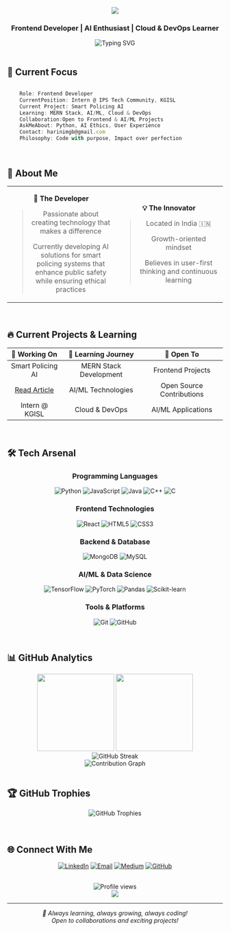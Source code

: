 <div align="center">
  <img src="https://capsule-render.vercel.app/api?type=waving&color=gradient&customColorList=6,12,20&height=200&section=header&text=Harini%20M&fontSize=80&fontAlignY=35&animation=twinkling&fontColor=ffffff" />
</div>

<div align="center">
  
  ### Frontend Developer | AI Enthusiast | Cloud & DevOps Learner
  
  <img src="https://readme-typing-svg.demolab.com?font=Fira+Code&weight=600&size=22&duration=3000&pause=1000&color=2E9EF7&center=true&vCenter=true&multiline=false&width=600&lines=Building+user-centric+solutions;AI-powered+innovation;Bridging+tech+with+real-world+impact" alt="Typing SVG" />
  
</div>

<br>

## 🎯 Current Focus

```javascript

    Role: Frontend Developer
    CurrentPosition: Intern @ IPS Tech Community, KGISL
    Current Project: Smart Policing AI 
    Learning: MERN Stack, AI/ML, Cloud & DevOps
    Collaboration:Open to Frontend & AI/ML Projects
    AskMeAbout: Python, AI Ethics, User Experience
    Contact: harinimgb@gmail.com
    Philosophy: Code with purpose, Impact over perfection

```

<br>

## 🚀 About Me

<table align="center">
<tr>
<td align="center" width="50%">

**🌟 The Developer**

> Passionate about creating technology that makes a difference
> 
> Currently developing AI solutions for smart policing systems that enhance public safety while ensuring ethical practices

</td>
<td align="center" width="50%">

**💡 The Innovator**

> Located in India 🇮🇳
> 
> Growth-oriented mindset
> 
> Believes in user-first thinking and continuous learning

</td>
</tr>
</table>

<br>

## 🔥 Current Projects & Learning

<div align="center">

| 🔭 **Working On** | 🌱 **Learning Journey** | 🤝 **Open To** |
|:---:|:---:|:---:|
| Smart Policing AI | MERN Stack Development | Frontend Projects |
| [Read Article](https://medium.com/@harinimgb/smart-policing-system-d81caeb14b43) | AI/ML Technologies | Open Source Contributions |
| Intern @ KGISL | Cloud & DevOps | AI/ML Applications |

</div>

<br>

## 🛠️ Tech Arsenal

<div align="center">

### Programming Languages
![Python](https://img.shields.io/badge/Python-3776AB?style=for-the-badge&logo=python&logoColor=white)
![JavaScript](https://img.shields.io/badge/JavaScript-F7DF1E?style=for-the-badge&logo=javascript&logoColor=black)
![Java](https://img.shields.io/badge/Java-ED8B00?style=for-the-badge&logo=openjdk&logoColor=white)
![C++](https://img.shields.io/badge/C++-00599C?style=for-the-badge&logo=cplusplus&logoColor=white)
![C](https://img.shields.io/badge/C-00599C?style=for-the-badge&logo=c&logoColor=white)

### Frontend Technologies
![React](https://img.shields.io/badge/React-20232A?style=for-the-badge&logo=react&logoColor=61DAFB)
![HTML5](https://img.shields.io/badge/HTML5-E34F26?style=for-the-badge&logo=html5&logoColor=white)
![CSS3](https://img.shields.io/badge/CSS3-1572B6?style=for-the-badge&logo=css3&logoColor=white)

### Backend & Database
![MongoDB](https://img.shields.io/badge/MongoDB-4EA94B?style=for-the-badge&logo=mongodb&logoColor=white)
![MySQL](https://img.shields.io/badge/MySQL-4479A1?style=for-the-badge&logo=mysql&logoColor=white)

### AI/ML & Data Science
![TensorFlow](https://img.shields.io/badge/TensorFlow-FF6F00?style=for-the-badge&logo=tensorflow&logoColor=white)
![PyTorch](https://img.shields.io/badge/PyTorch-EE4C2C?style=for-the-badge&logo=pytorch&logoColor=white)
![Pandas](https://img.shields.io/badge/Pandas-150458?style=for-the-badge&logo=pandas&logoColor=white)
![Scikit-learn](https://img.shields.io/badge/Scikit--learn-F7931E?style=for-the-badge&logo=scikitlearn&logoColor=white)

### Tools & Platforms
![Git](https://img.shields.io/badge/Git-F05032?style=for-the-badge&logo=git&logoColor=white)
![GitHub](https://img.shields.io/badge/GitHub-100000?style=for-the-badge&logo=github&logoColor=white)

</div>

<br>

## 📊 GitHub Analytics

<div align="center">
  <img height="180em" src="https://github-readme-stats-eight-theta.vercel.app/api?username=harini007m&show_icons=true&theme=tokyonight&include_all_commits=true&count_private=true&hide_border=true&bg_color=0D1117&title_color=2E9EF7&icon_color=2E9EF7&text_color=FFFFFF"/>
  <img height="180em" src="https://github-readme-stats-eight-theta.vercel.app/api/top-langs/?username=harini007m&layout=compact&langs_count=8&theme=tokyonight&hide_border=true&bg_color=0D1117&title_color=2E9EF7&text_color=FFFFFF"/>
</div>

<div align="center">
  <img src="https://github-readme-streak-stats.herokuapp.com/?user=harini007m&theme=tokyonight&hide_border=true&background=0D1117&ring=2E9EF7&fire=2E9EF7&currStreakLabel=2E9EF7" alt="GitHub Streak" />
</div>

<div align="center">
  <img src="https://github-readme-activity-graph.vercel.app/graph?username=harini007m&theme=tokyo-night&hide_border=true&bg_color=0D1117&color=2E9EF7&line=2E9EF7&point=FFFFFF" alt="Contribution Graph" />
</div>

<br>

## 🏆 GitHub Trophies

<div align="center">
  <img src="https://github-profile-trophy.vercel.app/?username=harini007m&theme=tokyonight&no-frame=true&no-bg=true&column=7&margin-w=15&margin-h=15" alt="GitHub Trophies" />
</div>

<br>

<br>

## 🌐 Connect With Me

<div align="center">
  
[![LinkedIn](https://img.shields.io/badge/LinkedIn-0077B5?style=for-the-badge&logo=linkedin&logoColor=white)](https://www.linkedin.com/in/harini-m-aa6a78315)
[![Email](https://img.shields.io/badge/Email-D14836?style=for-the-badge&logo=gmail&logoColor=white)](mailto:harinimgb@gmail.com)
[![Medium](https://img.shields.io/badge/Medium-12100E?style=for-the-badge&logo=medium&logoColor=white)](https://medium.com/@harinimgb)
[![GitHub](https://img.shields.io/badge/GitHub-100000?style=for-the-badge&logo=github&logoColor=white)](https://github.com/harini007m)

</div>

<br>

<div align="center">
  <img src="https://komarev.com/ghpvc/?username=harini007m&label=Profile%20Views&color=2E9EF7&style=for-the-badge" alt="Profile views" />
</div>

<div align="center">
  <img src="https://capsule-render.vercel.app/api?type=waving&color=gradient&customColorList=6,12,20&height=100&section=footer" />
</div>

---

<div align="center">
  <i>💙 Always learning, always growing, always coding!</i>
  <br>
  <i>Open to collaborations and exciting projects!</i>
</div>

